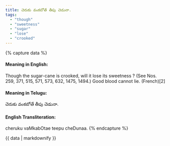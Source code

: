 ```yaml
---
title: చెరుకు వంకబోతే తీపు చెడునా.
tags:
  - "though"
  - "sweetness"
  - "sugar"
  - "lose"
  - "crooked"
---
```


{% capture data %}
#### Meaning in English:
Though the sugar-cane is crooked, will it lose its sweetness ?
(See Nos. 259, 371, 515, 571, 573, 632, 1475, 1494.)
Good blood cannot lie. (French)[2]

#### Meaning in Telugu:
చెరుకు వంకబోతే తీపు చెడునా.

#### English Transliteration:
cheruku vaMkabOtae teepu cheDunaa.
{% endcapture %}

{{ data | markdownify }}

